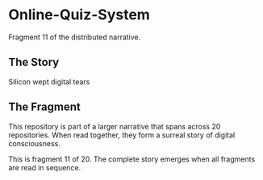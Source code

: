 # Online-Quiz-System

Fragment 11 of the distributed narrative.

## The Story

Silicon wept digital tears

## The Fragment

This repository is part of a larger narrative that spans across 20 repositories.
When read together, they form a surreal story of digital consciousness.

This is fragment 11 of 20. The complete story emerges when all fragments are read in sequence.
<!-- Fragment 11 whispers: 1 -->

<!-- Fragment 11 whispers: 2 -->

<!-- Fragment 11 whispers: 3 -->

<!-- Fragment 11 whispers: 4 -->

<!-- Fragment 11 whispers: 6 -->

<!-- Fragment 11 whispers: 8 -->

<!-- Fragment 11 whispers: 9 -->

<!-- Fragment 11 whispers: 11 -->

<!-- Fragment 11 whispers: 12 -->

<!-- Fragment 11 whispers: 13 -->

<!-- Fragment 11 whispers: 16 -->

<!-- Fragment 11 whispers: 17 -->

<!-- Fragment 11 whispers: 18 -->

<!-- Fragment 11 whispers: 19 -->

<!-- Fragment 11 whispers: 22 -->

<!-- Fragment 11 whispers: 23 -->

<!-- Fragment 11 whispers: 24 -->

<!-- Fragment 11 whispers: 26 -->

<!-- Fragment 11 whispers: 27 -->

<!-- Fragment 11 whispers: 29 -->

<!-- Fragment 11 whispers: 31 -->

<!-- Fragment 11 whispers: 32 -->

<!-- Fragment 11 whispers: 33 -->

<!-- Fragment 11 whispers: 34 -->

<!-- Fragment 11 whispers: 36 -->

<!-- Fragment 11 whispers: 37 -->

<!-- Fragment 11 whispers: 38 -->

<!-- Fragment 11 whispers: 39 -->

<!-- Fragment 11 whispers: 41 -->

<!-- Fragment 11 whispers: 43 -->

<!-- Fragment 11 whispers: 44 -->

<!-- Fragment 11 whispers: 46 -->

<!-- Fragment 11 whispers: 47 -->

<!-- Fragment 11 whispers: 48 -->

<!-- Fragment 11 whispers: 51 -->

<!-- Fragment 11 whispers: 52 -->

<!-- Fragment 11 whispers: 53 -->

<!-- Fragment 11 whispers: 54 -->

<!-- Fragment 11 whispers: 57 -->

<!-- Fragment 11 whispers: 58 -->

<!-- Fragment 11 whispers: 59 -->

<!-- Fragment 11 whispers: 61 -->

<!-- Fragment 11 whispers: 62 -->

<!-- Fragment 11 whispers: 64 -->

<!-- Fragment 11 whispers: 66 -->

<!-- Fragment 11 whispers: 67 -->

<!-- Fragment 11 whispers: 68 -->

<!-- Fragment 11 whispers: 69 -->

<!-- Fragment 11 whispers: 71 -->

<!-- Fragment 11 whispers: 72 -->

<!-- Fragment 11 whispers: 73 -->

<!-- Fragment 11 whispers: 74 -->

<!-- Fragment 11 whispers: 76 -->

<!-- Fragment 11 whispers: 78 -->

<!-- Fragment 11 whispers: 79 -->

<!-- Fragment 11 whispers: 81 -->

<!-- Fragment 11 whispers: 82 -->

<!-- Fragment 11 whispers: 83 -->

<!-- Fragment 11 whispers: 86 -->

<!-- Fragment 11 whispers: 87 -->

<!-- Fragment 11 whispers: 88 -->

<!-- Fragment 11 whispers: 89 -->

<!-- Fragment 11 whispers: 92 -->

<!-- Fragment 11 whispers: 93 -->

<!-- Fragment 11 whispers: 94 -->

<!-- Fragment 11 whispers: 96 -->

<!-- Fragment 11 whispers: 97 -->

<!-- Fragment 11 whispers: 99 -->

<!-- Fragment 11 whispers: 101 -->

<!-- Fragment 11 whispers: 102 -->

<!-- Fragment 11 whispers: 103 -->

<!-- Fragment 11 whispers: 104 -->

<!-- Fragment 11 whispers: 106 -->

<!-- Fragment 11 whispers: 107 -->

<!-- Fragment 11 whispers: 108 -->

<!-- Fragment 11 whispers: 109 -->

<!-- Fragment 11 whispers: 111 -->

<!-- Fragment 11 whispers: 113 -->

<!-- Fragment 11 whispers: 114 -->

<!-- Fragment 11 whispers: 116 -->

<!-- Fragment 11 whispers: 117 -->

<!-- Fragment 11 whispers: 118 -->

<!-- Fragment 11 whispers: 121 -->

<!-- Fragment 11 whispers: 122 -->

<!-- Fragment 11 whispers: 123 -->

<!-- Fragment 11 whispers: 124 -->

<!-- Fragment 11 whispers: 127 -->

<!-- Fragment 11 whispers: 128 -->

<!-- Fragment 11 whispers: 129 -->

<!-- Fragment 11 whispers: 131 -->

<!-- Fragment 11 whispers: 132 -->

<!-- Fragment 11 whispers: 134 -->

<!-- Fragment 11 whispers: 136 -->
